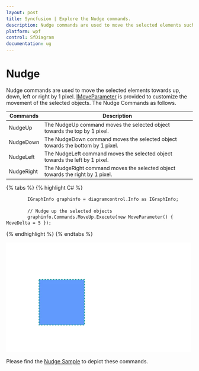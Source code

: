 ```yaml
---
layout: post
title: Syncfusion | Explore the Nudge commands.
description: Nudge commands are used to move the selected elements such as nodes and connectors in diagram page towards up, down, left or right by 1 pixel.
platform: wpf
control: SfDiagram
documentation: ug
---
```


# Nudge

Nudge commands are used to move the selected elements towards up, down, left or right by 1 pixel. [IMoveParameter](https://help.syncfusion.com/cr/cref_files/wpf/Syncfusion.SfDiagram.WPF~Syncfusion.UI.Xaml.Diagram.MoveParameter_members.html) is provided to customize the movement of the selected objects. The Nudge Commands as follows.

| Commands | Description |
|---|---|
| NudgeUp | The NudgeUp command moves the selected object towards the top by 1 pixel. |
| NudgeDown | The NudgeDown command moves the selected object towards the bottom by 1 pixel. |
| NudgeLeft | The NudgeLeft command moves the selected object towards the left by 1 pixel. |
| NudgeRight | The NudgeRight command moves the selected object towards the right by 1 pixel. |

{% tabs %}
{% highlight C# %}

            IGraphInfo graphinfo = diagramcontrol.Info as IGraphInfo;

            // Nudge up the selected objects
            graphinfo.Commands.MoveUp.Execute(new MoveParameter() { MoveDelta = 5 });

{% endhighlight %}
{% endtabs %}

![Nudge gif](Commands_Images/Commands_img17.gif)

Please find the [Nudge Sample](https://www.syncfusion.com/downloads/support/directtrac/general/ze/Nudge_Commands-101739046) to depict these commands.